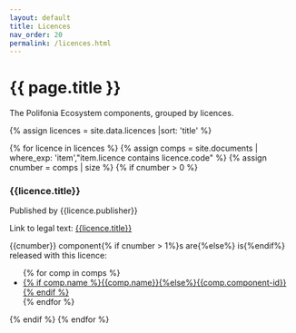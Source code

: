 ```yaml
---
layout: default
title: Licences
nav_order: 20
permalink: /licences.html
---
```


# {{ page.title }}

The Polifonia Ecosystem components, grouped by licences.

<!-- Create the canvas for the chart -->
<div>
  <canvas id="data_pie_chart"></canvas>
</div>
<!-- Import chart.js and build the chart -->
<script src="https://cdn.jsdelivr.net/npm/chart.js"></script>

<script>
  const ctx = document.getElementById('data_pie_chart');

  new Chart(ctx, {
    type: 'doughnut',
    options: {
      responsive: true,
      radius: '70%'
    },
    data: {
      labels: [
        'Apache 2.0',
        'CC0 Universal',
        'CC Attribution', 
        'CC Attribution-NonCommercial',
        'ISC License'
        ],
      datasets: [{
        label: 'No. of Components',
        data: [12, 2, 12, 2, 1],
        borderWidth: 3
      }]
    }
  });
</script>

{% assign licences = site.data.licences |sort: 'title' %}

{% for licence in licences %}
  {% assign comps = site.documents  | where_exp: 'item',"item.licence contains licence.code" %}
  {% assign cnumber = comps | size %}
  {% if cnumber > 0 %}
### {{licence.title}}

Published by {{licence.publisher}}

Link to legal text: <a href="{{licence.link}}">{{licence.title}}</a>

{{cnumber}} component{% if cnumber > 1%}s are{%else%} is{%endif%} released with this licence:
<ul>
 {% for comp in comps %}
 <li><a href="{{comp.url | relative_url}}">
     {% if comp.name %}{{comp.name}}{%else%}{{comp.component-id}}{% endif %}
     </a>
 </li>
 {% endfor %}
</ul>
   {% endif %}
{% endfor %}